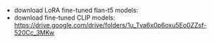 - download LoRA fine-tuned flan-t5 models: <avilable at GitHub releases after double-blind review>
- download fine-tuned CLIP models: https://drive.google.com/drive/folders/1u_Tva6x0p6oxu5Eo0ZZsf-520Cc_3MKw
